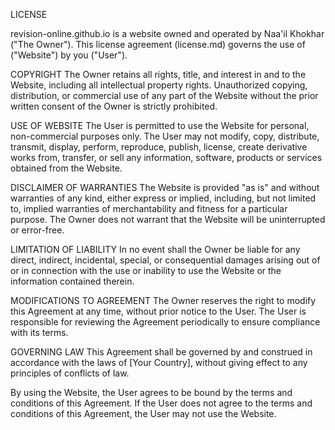 LICENSE

revision-online.github.io is a website owned and operated by Naa'il Khokhar ("The Owner"). This license agreement (license.md) governs the use of ("Website") by you ("User").

COPYRIGHT
The Owner retains all rights, title, and interest in and to the Website, including all intellectual property rights. Unauthorized copying, distribution, or commercial use of any part of the Website without the prior written consent of the Owner is strictly prohibited.

USE OF WEBSITE
The User is permitted to use the Website for personal, non-commercial purposes only. The User may not modify, copy, distribute, transmit, display, perform, reproduce, publish, license, create derivative works from, transfer, or sell any information, software, products or services obtained from the Website.

DISCLAIMER OF WARRANTIES
The Website is provided "as is" and without warranties of any kind, either express or implied, including, but not limited to, implied warranties of merchantability and fitness for a particular purpose. The Owner does not warrant that the Website will be uninterrupted or error-free.

LIMITATION OF LIABILITY
In no event shall the Owner be liable for any direct, indirect, incidental, special, or consequential damages arising out of or in connection with the use or inability to use the Website or the information contained therein.

MODIFICATIONS TO AGREEMENT
The Owner reserves the right to modify this Agreement at any time, without prior notice to the User. The User is responsible for reviewing the Agreement periodically to ensure compliance with its terms.

GOVERNING LAW
This Agreement shall be governed by and construed in accordance with the laws of [Your Country], without giving effect to any principles of conflicts of law.

By using the Website, the User agrees to be bound by the terms and conditions of this Agreement. If the User does not agree to the terms and conditions of this Agreement, the User may not use the Website.

